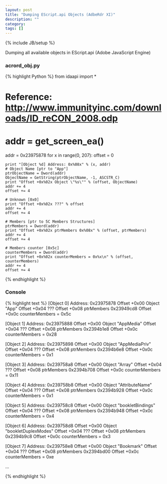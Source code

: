 ```yaml
---
layout: post
title: "Dumping EScript.api Objects (AdbeRdr XI)"
description: ""
category: 
tags: []
---
```

{% include JB/setup %}

Dumping all available objects in EScript.api (Adobe JavaScript Engine)

### acrord_obj.py

{% highlight Python %}
from idaapi import *

# Reference: http://www.immunityinc.com/downloads/ID_reCON_2008.odp

# addr = get_screen_ea()
addr = 0x23975878
for x in range(0, 207):
    offset = 0
    
    print "[Object %d] Address: 0x%08x" % (x, addr)
    # Object Name [ptr to "App"]
    ptrObjectName = Dword(addr)
    ObjectName = GetString(ptrObjectName, -1, ASCSTR_C)
    print "Offset +0x%02x Object \"%s\"" % (offset, ObjectName)
    addr += 4
    offset += 4
    
    # Unknown [0x0]
    print "Offset +0x%02x ???" % offset
    addr += 4
    offset += 4
    
    # Members [ptr to 5C Members Structures]
    ptrMembers = Dword(addr)
    print "Offset +0x%02x ptrMembers 0x%08x" % (offset, ptrMembers)
    addr += 4
    offset += 4
    
    # Members counter [0x5c]
    counterMembers = Dword(addr)
    print "Offset +0x%02x counterMembers = 0x%x\n" % (offset, counterMembers)
    addr += 4
    offset += 4
{% endhighlight %}

### Console
{% highlight text %}
[Object 0] Address: 0x23975878
Offset +0x00 Object "App"
Offset +0x04 ???
Offset +0x08 ptrMembers 0x23949cd8
Offset +0x0c counterMembers = 0x5c

[Object 1] Address: 0x23975888
Offset +0x00 Object "AppMedia"
Offset +0x04 ???
Offset +0x08 ptrMembers 0x2394b1e8
Offset +0x0c counterMembers = 0x28

[Object 2] Address: 0x23975898
Offset +0x00 Object "AppMediaPriv"
Offset +0x04 ???
Offset +0x08 ptrMembers 0x2394b6e8
Offset +0x0c counterMembers = 0x1

[Object 3] Address: 0x239758a8
Offset +0x00 Object "Array"
Offset +0x04 ???
Offset +0x08 ptrMembers 0x2394b708
Offset +0x0c counterMembers = 0x11

[Object 4] Address: 0x239758b8
Offset +0x00 Object "AttributeName"
Offset +0x04 ???
Offset +0x08 ptrMembers 0x2394b928
Offset +0x0c counterMembers = 0x1

[Object 5] Address: 0x239758c8
Offset +0x00 Object "bookletBindings"
Offset +0x04 ???
Offset +0x08 ptrMembers 0x2394b948
Offset +0x0c counterMembers = 0x4

[Object 6] Address: 0x239758d8
Offset +0x00 Object "bookletDuplexModes"
Offset +0x04 ???
Offset +0x08 ptrMembers 0x2394b9c8
Offset +0x0c counterMembers = 0x3

[Object 7] Address: 0x239758e8
Offset +0x00 Object "Bookmark"
Offset +0x04 ???
Offset +0x08 ptrMembers 0x2394bd00
Offset +0x0c counterMembers = 0xe

...

{% endhighlight %}